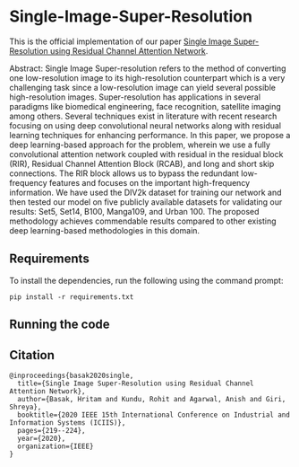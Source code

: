 # Single-Image-Super-Resolution

This is the official implementation of our paper [Single Image Super-Resolution using Residual Channel Attention Network](https://doi.org/10.1109/iciis51140.2020.9342688).

Abstract: Single Image Super-resolution refers to the method of converting one low-resolution image to its high-resolution counterpart which is a very challenging task since a low-resolution image can yield several possible high-resolution images. Super-resolution has applications in several paradigms like biomedical engineering, face recognition, satellite imaging among others. Several techniques exist in literature with recent research focusing on using deep convolutional neural networks along with residual learning techniques for enhancing performance. In this paper, we propose a deep learning-based approach for the problem, wherein we use a fully convolutional attention network coupled with residual in the residual block (RIR), Residual Channel Attention Block (RCAB), and long and short skip connections. The RIR block allows us to bypass the redundant low-frequency features and focuses on the important high-frequency information. We have used the DIV2k dataset for training our network and then tested our model on five publicly available datasets for validating our results: Set5, Set14, B100, Manga109, and Urban 100. The proposed methodology achieves commendable results compared to other existing deep learning-based methodologies in this domain.

## Requirements

To install the dependencies, run the following using the command prompt:

`pip install -r requirements.txt`

## Running the code

## Citation
```
@inproceedings{basak2020single,
  title={Single Image Super-Resolution using Residual Channel Attention Network},
  author={Basak, Hritam and Kundu, Rohit and Agarwal, Anish and Giri, Shreya},
  booktitle={2020 IEEE 15th International Conference on Industrial and Information Systems (ICIIS)},
  pages={219--224},
  year={2020},
  organization={IEEE}
}
```
